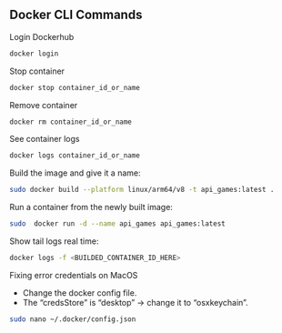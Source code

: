 ## Docker CLI Commands

Login Dockerhub
```bash
docker login
```

Stop container
```bash
docker stop container_id_or_name
```

Remove container
```bash
docker rm container_id_or_name
```

See container logs
```bash
docker logs container_id_or_name
```

Build the image and give it a name:
```bash
sudo docker build --platform linux/arm64/v8 -t api_games:latest .
```

Run a container from the newly built image:
```bash
sudo  docker run -d --name api_games api_games:latest
```

Show tail logs real time:
```bash
docker logs -f <BUILDED_CONTAINER_ID_HERE>
```

Fixing error credentials on MacOS
- Change the docker config file.
- The “credsStore” is “desktop” -> change it to “osxkeychain”.
```bash
sudo nano ~/.docker/config.json
```
